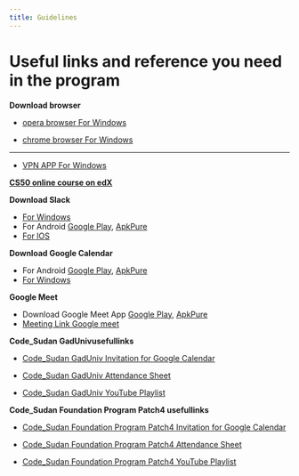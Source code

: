 ```yaml
---
title: Guidelines
---
```


# Useful links and reference you need in the program

**Download  browser**
* [opera browser For Windows](https://www.opera.com/computer/thanks?ni=stable&os=windows)

* [chrome browser For Windows](https://www.google.com/chrome/?brand=CHBD&brand=BNSD&gclid=Cj0KCQiA5bz-BRD-ARIsABjT4njdLxr4cA0R8gmosvhBpuOmW6KysxNPsr0XoiwnydxR3ZUnKtrXtLUaAmctEALw_wcB&gclsrc=aw.ds)

---------------------------------
* [VPN APP For Windows](https://www.softether-download.com/)

**[CS50 online course on edX](https://courses.edx.org/courses/course-v1:HarvardX+CS50+X/)**

**Download Slack**

  * [For Windows](https://slack.com/intl/en-ke/downloads/windows)
  * For Android [Google Play](https://play.google.com/store/apps/details?id=com.Slack&hl=en_US), [ApkPure](https://apkpure.com/slack/com.Slack)
  * [For IOS](https://apps.apple.com/us/app/slack/id618783545)
  
**Download Google Calendar**

 * For Android [Google Play](https://play.google.com/store/apps/details?id=com.google.android.calendar), [ApkPure](https://apkpure.com/google-calendar/com.google.android.calendar)
 * [For Windows](http://calendar.google.com/calendar/)
 
**Google Meet**
 * Download Google Meet App [Google Play](https://play.google.com/store/apps/details?id=com.google.android.apps.meetings&hl=en_US&gl=US), [ApkPure](https://apkpure.com/google-meet-secure-video-meetings/com.google.android.apps.meetings)
 * [Meeting Link Google meet](https://meet.google.com/vut-qsnc-szg)

**Code_Sudan GadUnivusefullinks**

<!-- الرابط بتاع الكلالندر ممكن يضاف هنا 👇 -->
* [Code_Sudan GadUniv Invitation for Google Calendar](https://calendar.google.com/calendar/u/0/r?cid=Y19iYjh0YjluYWJqYmhvM2l1MWNhOXVycDQ5a0Bncm91cC5jYWxlbmRhci5nb29nbGUuY29t)

<!-- الرابط بتاع الحضور ممكن يضاف هنا 👇 -->
* [Code_Sudan GadUniv  Attendance Sheet](https://docs.google.com/spreadsheets/d/1AiMtTMKiaL7yRnIW4Iy99aJoMLviKXgMheNR5N_kBOY/edit?usp=sharing)

<!-- الرابط بتاع قناة اليوتيوب حا يضاف هنا 👇 -->
* [Code_Sudan GadUniv YouTube Playlist](https://www.youtube.com/playlist?list=PLdmE6s5HCPZ81oA14MgjDX6FDWSDMw6ky)




**Code_Sudan Foundation Program Patch4 usefullinks**

<!-- الرابط بتاع الكلالندر ممكن يضاف هنا 👇 -->
* [Code_Sudan Foundation Program Patch4 Invitation for Google Calendar](https://calendar.google.com/calendar/u/2?cid=Y19wZnIybXR0cjl2amNtYXZtOXNyaWJyajNtY0Bncm91cC5jYWxlbmRhci5nb29nbGUuY29t)

<!-- الرابط بتاع الحضور ممكن يضاف هنا 👇 -->
* [Code_Sudan Foundation Program Patch4  Attendance Sheet](https://docs.google.com/spreadsheets/d/19dV4LMc6w8rEJx83iLefHciFrUUQur5DuGE-57WMLgo/edit?usp=sharing)


<!-- الرابط بتاع قناة اليوتيوب حا يضاف هنا 👇 -->
* [Code_Sudan Foundation Program Patch4 YouTube Playlist](https://www.youtube.com/playlist?list=PLdmE6s5HCPZ_-EOIGPSmkrtjka_ozd7wr)

